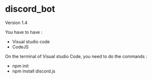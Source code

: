 # discord_bot
Version 1.4

You have to have :

- Visual studio code
- CodeJS

On the terminal of Visual studio Code, you need to do the commands :

- npm init
- npm install discord.js 

  
